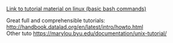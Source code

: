 [Link to tutorial material on linux (basic bash commands)](https://drive.switch.ch/index.php/s/ljUs50ipTh3SBsO)

Great full and comprehensible tutorials: http://handbook.datalad.org/en/latest/intro/howto.html </br>
Other tuto https://marylou.byu.edu/documentation/unix-tutorial/
